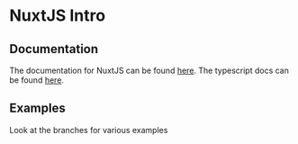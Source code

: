 # NuxtJS Intro

## Documentation
The documentation for NuxtJS can be found <a href="https://nuxtjs.org/">here</a>. The typescript docs can be found <a href="https://typescript.nuxtjs.org/">here</a>.

## Examples
Look at the branches for various examples
